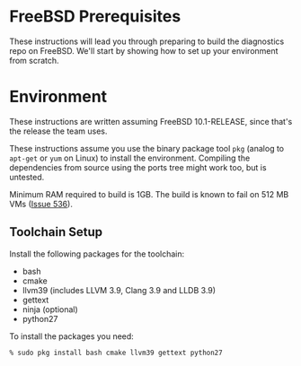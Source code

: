 FreeBSD Prerequisites 
===================

These instructions will lead you through preparing to build the diagnostics repo on FreeBSD. We'll start by showing how to set up your environment from scratch.

Environment
===========

These instructions are written assuming FreeBSD 10.1-RELEASE, since that's the release the team uses.

These instructions assume you use the binary package tool `pkg` (analog to `apt-get` or `yum` on Linux) to install the environment. Compiling the dependencies from source using the ports tree might work too, but is untested.

Minimum RAM required to build is 1GB. The build is known to fail on 512 MB VMs ([Issue 536](https://github.com/dotnet/coreclr/issues/536)).

Toolchain Setup
---------------

Install the following packages for the toolchain: 

- bash
- cmake
- llvm39 (includes LLVM 3.9, Clang 3.9 and LLDB 3.9)
- gettext
- ninja (optional)
- python27

To install the packages you need:

```sh
% sudo pkg install bash cmake llvm39 gettext python27
```
